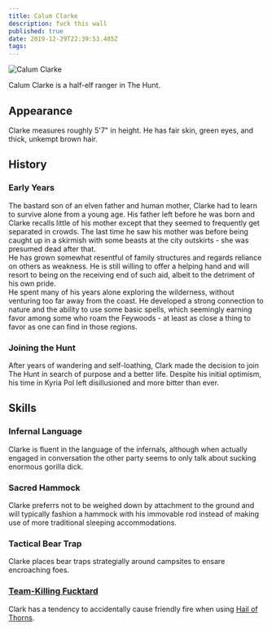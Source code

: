 ```yaml
---
title: Calum Clarke
description: fuck this wall
published: true
date: 2019-12-29T22:39:53.485Z
tags: 
---
```


<img src="https://raw.githubusercontent.com/halomademeapc/neeark-content/master/assets/people/clarke.png" style="max-width: 300px" alt="Calum Clarke" />

Calum Clarke is a half-elf ranger in The Hunt.

## Appearance
Clarke measures roughly 5'7" in height.  He has fair skin, green eyes, and thick, unkempt brown hair.  

## History
### Early Years
The bastard son of an elven father and human mother, Clarke had to learn to survive alone from a young age.  His father left before he was born and Clarke recalls little of his mother except that they seemed to frequently get separated in crowds.  The last time he saw his mother was before being caught up in a skirmish with some beasts at the city outskirts - she was presumed dead after that.  
He has grown somewhat resentful of family structures and regards reliance on others as weakness.  He is still willing to offer a helping hand and will resort to being on the receiving end of such aid, albeit to the detriment of his own pride.  
He spent many of his years alone exploring the wilderness, without venturing too far away from the coast. He developed a strong connection to nature and the ability to use some basic spells, which seemingly earning favor among some who roam the Feywoods - at least as close a thing to favor as one can find in those regions.

### Joining the Hunt
After years of wandering and self-loathing, Clark made the decision to join The Hunt in search of purpose and a better life.  Despite his initial optimism, his time in Kyria Pol left disillusioned and more bitter than ever.  

## Skills
### Infernal Language
Clarke is fluent in the language of the infernals, although when actually engaged in conversation the other party seems to only talk about sucking enormous gorilla dick.  

### Sacred Hammock
Clarke preferrs not to be weighed down by attachment to the ground and will typically fashion a hammock with his immovable rod instead of making use of more traditional sleeping accommodations.  

### Tactical Bear Trap
Clarke places bear traps strategially around campsites to ensare encroaching foes.

### [Team-Killing Fucktard](https://www.youtube.com/watch?v=08xYvO4iI_Y)
Clark has a tendency to accidentally cause friendly fire when using [Hail of Thorns](https://www.dnd-spells.com/spell/hail-of-thorns).